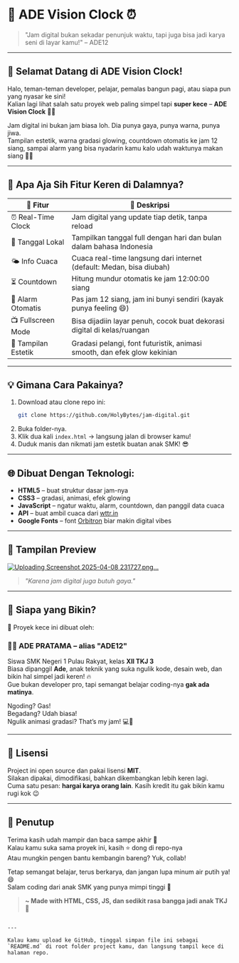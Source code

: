 # 🌈 ADE Vision Clock ⏰

> "Jam digital bukan sekadar penunjuk waktu, tapi juga bisa jadi karya seni di layar kamu!" – ADE12

---

## 👋 Selamat Datang di ADE Vision Clock!

Halo, teman-teman developer, pelajar, pemalas bangun pagi, atau siapa pun yang nyasar ke sini!  
Kalian lagi lihat salah satu proyek web paling simpel tapi **super kece** – **ADE Vision Clock** 🧠💡

Jam digital ini bukan jam biasa loh. Dia punya gaya, punya warna, punya jiwa.  
Tampilan estetik, warna gradasi glowing, countdown otomatis ke jam 12 siang, sampai alarm yang bisa nyadarin kamu kalo udah waktunya makan siang 🍛✨

---

## 🚀 Apa Aja Sih Fitur Keren di Dalamnya?

| 🧩 Fitur              | 💬 Deskripsi                                                                 |
|----------------------|------------------------------------------------------------------------------|
| ⏰ Real-Time Clock    | Jam digital yang update tiap detik, tanpa reload                             |
| 📆 Tanggal Lokal      | Tampilkan tanggal full dengan hari dan bulan dalam bahasa Indonesia          |
| 🌤️ Info Cuaca        | Cuaca real-time langsung dari internet (default: Medan, bisa diubah)         |
| ⏳ Countdown          | Hitung mundur otomatis ke jam 12:00:00 siang                                 |
| 🔔 Alarm Otomatis     | Pas jam 12 siang, jam ini bunyi sendiri (kayak punya feeling 😄)             |
| 📺 Fullscreen Mode   | Bisa dijadiin layar penuh, cocok buat dekorasi digital di kelas/ruangan      |
| 💅 Tampilan Estetik  | Gradasi pelangi, font futuristik, animasi smooth, dan efek glow kekinian     |

---

## 💡 Gimana Cara Pakainya?

1. Download atau clone repo ini:
   ```bash
   git clone https://github.com/HolyBytes/jam-digital.git
   ```
2. Buka folder-nya.
3. Klik dua kali `index.html` → langsung jalan di browser kamu!
4. Duduk manis dan nikmati jam estetik buatan anak SMK! 😎

---

## 🌐 Dibuat Dengan Teknologi:

- **HTML5** – buat struktur dasar jam-nya  
- **CSS3** – gradasi, animasi, efek glowing  
- **JavaScript** – ngatur waktu, alarm, countdown, dan panggil data cuaca  
- **API** – buat ambil cuaca dari [wttr.in](https://wttr.in)  
- **Google Fonts** – font [Orbitron](https://fonts.google.com/specimen/Orbitron) biar makin digital vibes

---

## 🤳 Tampilan Preview

[![Uploading Screenshot 2025-04-08 231727.png…]()](https://holybytes.github.io/jam-digital/)


> *"Karena jam digital juga butuh gaya."*

---

## 🤝 Siapa yang Bikin?

🎉 Proyek kece ini dibuat oleh:

### 👨‍💻 ADE PRATAMA – alias "ADE12"  
Siswa SMK Negeri 1 Pulau Rakyat, kelas **XII TKJ 3**  
Biasa dipanggil **Ade**, anak teknik yang suka ngulik kode, desain web, dan bikin hal simpel jadi keren! 🔥  
Gue bukan developer pro, tapi semangat belajar coding-nya **gak ada matinya**.  

Ngoding? Gas!  
Begadang? Udah biasa!  
Ngulik animasi gradasi? That’s my jam! 💻🌈

---

## 📝 Lisensi

Project ini open source dan pakai lisensi **MIT**.  
Silakan dipakai, dimodifikasi, bahkan dikembangkan lebih keren lagi.  
Cuma satu pesan: **hargai karya orang lain**. Kasih kredit itu gak bikin kamu rugi kok 😉

---

## 🌟 Penutup

Terima kasih udah mampir dan baca sampe akhir 🙏  
Kalau kamu suka sama proyek ini, kasih ⭐ dong di repo-nya  
Atau mungkin pengen bantu kembangin bareng? Yuk, collab!

Tetap semangat belajar, terus berkarya, dan jangan lupa minum air putih ya! 😄  
Salam coding dari anak SMK yang punya mimpi tinggi 🚀

> **~ Made with HTML, CSS, JS, dan sedikit rasa bangga jadi anak TKJ 💚**
```

---

Kalau kamu upload ke GitHub, tinggal simpan file ini sebagai `README.md` di root folder project kamu, dan langsung tampil kece di halaman repo.

